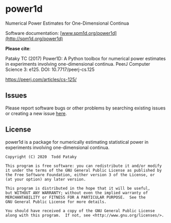 power1d
=======

Numerical Power Estimates for One-Dimensional Continua
 
 
Software documentation:
[www.spm1d.org/power1d](http://spm1d.org/power1d)

**Please cite**:

Pataky TC (2017) Power1D: A Python toolbox for numerical power estimates in experiments involving one-dimensional
continua. PeerJ Computer Science 3: e125. DOI: 10.7717/peerj-cs.125

https://peerj.com/articles/cs-125/



Issues
-------

Please report software bugs or other problems by searching existing issues or creating a new issue [here](https://github.com/0todd0000/spm1d/issues).


License
-------

power1d is a package for numerically estimating statistical power in experiments involving one-dimensional continua.

    Copyright (C) 2020  Todd Pataky

    This program is free software: you can redistribute it and/or modify
    it under the terms of the GNU General Public License as published by
    the Free Software Foundation, either version 3 of the License, or
    (at your option) any later version.

    This program is distributed in the hope that it will be useful,
    but WITHOUT ANY WARRANTY; without even the implied warranty of
    MERCHANTABILITY or FITNESS FOR A PARTICULAR PURPOSE.  See the
    GNU General Public License for more details.

    You should have received a copy of the GNU General Public License
    along with this program.  If not, see <http://www.gnu.org/licenses/>.